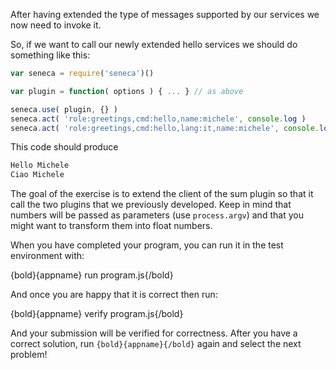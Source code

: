After having extended the type of messages supported by our services we now need to invoke it.

So, if we want to call our newly extended hello services we should do something like this:

```javascript
var seneca = require('seneca')()

var plugin = function( options ) { ... } // as above

seneca.use( plugin, {} )
seneca.act( 'role:greetings,cmd:hello,name:michele', console.log )
seneca.act( 'role:greetings,cmd:hello,lang:it,name:michele', console.log )

```

This code should produce 

```javascript
Hello Michele
Ciao Michele

```

The goal of the exercise is to extend the client of the sum plugin so that it call the two plugins that we previously developed.
Keep in mind that numbers will be passed as parameters (use `process.argv`) and that you might want to transform them into float numbers.

When you have completed your program, you can run it in the test environment with:

  {bold}{appname} run program.js{/bold}

And once you are happy that it is correct then run:

  {bold}{appname} verify program.js{/bold}

And your submission will be verified for correctness. After you have
a correct solution, run `{bold}{appname}{/bold}` again and select the next problem!